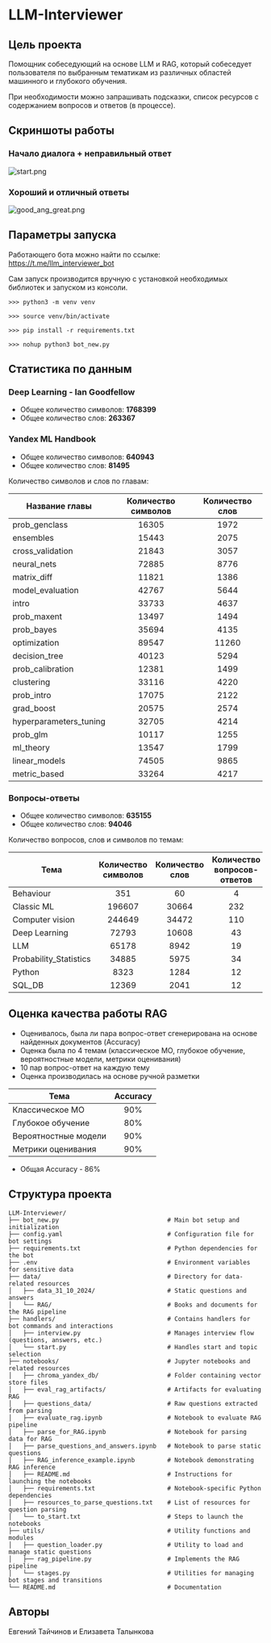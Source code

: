 # LLM-Interviewer

## Цель проекта

Помощник собеседующий на основе LLM и RAG, который собеседует пользователя по выбранным тематикам из различных областей машинного и глубокого обучения.

При необходимости можно запрашивать подсказки, список ресурсов с содержанием вопросов и ответов (в процессе).

## Скриншоты работы

### Начало диалога + неправильный ответ

![start.png](images/start.png)

### Хороший и отличный ответы

![good_ang_great.png](images/good_and_great.png)

## Параметры запуска

Работающего бота можно найти по ссылке: https://t.me/llm_interviewer_bot

Сам запуск производится вручную с установкой необходимых библиотек и запуском из консоли.

```
>>> python3 -m venv venv

>>> source venv/bin/activate

>>> pip install -r requirements.txt

>>> nohup python3 bot_new.py
```

## Статистика по данным

### Deep Learning - Ian Goodfellow

* Общее количество символов: **1768399**
* Общее количество слов: **263367**

### Yandex ML Handbook

* Общее количество символов: **640943**
* Общее количество слов: **81495**

Количество символов и слов по главам:

| Название главы         | Количество символов | Количество слов |
|------------------------|:-------------------:|:---------------:|
| prob_genclass          |        16305        |      1972       |
| ensembles              |        15443        |      2075       |
| cross_validation       |        21843        |      3057       |
| neural_nets            |        72885        |      8776       |
| matrix_diff            |        11821        |      1386       |
| model_evaluation       |        42767        |      5644       |
| intro                  |        33733        |      4637       |
| prob_maxent            |        13497        |      1494       |
| prob_bayes             |        35694        |      4135       |
| optimization           |        89547        |      11260      |
| decision_tree          |        40123        |      5294       |
| prob_calibration       |        12381        |      1499       |
| clustering             |        33116        |      4220       |
| prob_intro             |        17075        |      2122       |
| grad_boost             |        20575        |      2574       |
| hyperparameters_tuning |        32705        |      4214       |
| prob_glm               |        10117        |      1255       |
| ml_theory              |        13547        |      1799       |
| linear_models          |        74505        |      9865       |
| metric_based           |        33264        |      4217       |

### Вопросы-ответы

* Общее количество символов: **635155**
* Общее количество слов: **94046**

Количество вопросов, слов и символов по темам:

| Тема                   | Количество символов | Количество слов | Количество вопросов-ответов |
|------------------------|:-------------------:|:---------------:|:---------------------------:|
| Behaviour              |         351         |       60        |              4              |
| Classic ML             |       196607        |      30664      |             232             |
| Computer vision        |       244649        |      34472      |             110             |
| Deep Learning          |        72793        |      10608      |             43              |
| LLM                    |        65178        |      8942       |             19              |
| Probability_Statistics |        34885        |      5975       |             34              |
| Python                 |        8323         |      1284       |             12              |
| SQL_DB                 |        12369        |      2041       |             12              |

## Оценка качества работы RAG

* Оценивалось, была ли пара вопрос-ответ сгенерирована на основе найденных документов (Accuracy)
* Оценка была по 4 темам (классическое МО, глубокое обучение, вероятностные модели, метрики оценивания)
* 10 пар вопрос-ответ на каждую тему
* Оценка производилась на основе ручной разметки

|          Тема         |       Accuracy      | 
|---------------------- |:-------------------:|
|    Классическое МО    |         90%         |     
|   Глубокое обучение   |         80%         |    
|  Вероятностные модели |         90%         |       
|   Метрики оценивания  |         90%         |     

* Общая Accuracy - 86%
     
## Структура проекта

```
LLM-Interviewer/
├── bot_new.py                              # Main bot setup and initialization
├── config.yaml                             # Configuration file for bot settings
├── requirements.txt                        # Python dependencies for the bot
├── .env                                    # Environment variables for sensitive data
├── data/                                   # Directory for data-related resources
│   ├── data_31_10_2024/                    # Static questions and answers
│   └── RAG/                                # Books and documents for the RAG pipeline
├── handlers/                               # Contains handlers for bot commands and interactions
│   ├── interview.py                        # Manages interview flow (questions, answers, etc.)
│   └── start.py                            # Handles start and topic selection
├── notebooks/                              # Jupyter notebooks and related resources
│   ├── chroma_yandex_db/                   # Folder containing vector store files
│   ├── eval_rag_artifacts/                 # Artifacts for evaluating RAG
│   ├── questions_data/                     # Raw questions extracted from parsing
│   ├── evaluate_rag.ipynb                  # Notebook to evaluate RAG pipeline
│   ├── parse_for_RAG.ipynb                 # Notebook for parsing data for RAG
│   ├── parse_questions_and_answers.ipynb   # Notebook to parse static questions
│   ├── RAG_inference_example.ipynb         # Notebook demonstrating RAG inference
│   ├── README.md                           # Instructions for launching the notebooks
│   ├── requirements.txt                    # Notebook-specific Python dependencies
│   ├── resources_to_parse_questions.txt    # List of resources for question parsing
│   └── to_start.txt                        # Steps to launch the notebooks
├── utils/                                  # Utility functions and modules
│   ├── question_loader.py                  # Utility to load and manage static questions
│   ├── rag_pipeline.py                     # Implements the RAG pipeline
│   └── stages.py                           # Utilities for managing bot stages and transitions
└── README.md                               # Documentation
```

## Авторы

Евгений Тайчинов и Елизавета Талынкова

